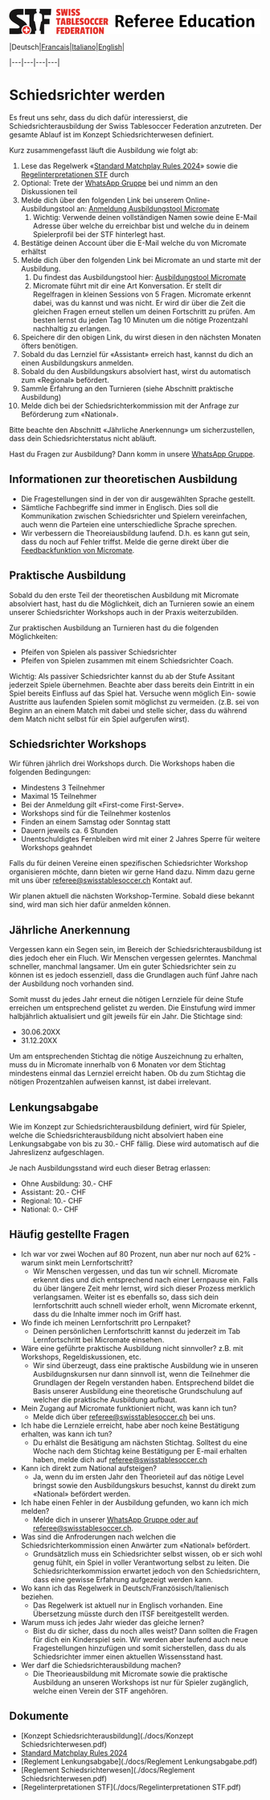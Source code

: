 ![img.png](img/img.png)

|Deutsch|[Francais](./fr.md)|[Italiano](./it.md)|[English](./en.md)|

|---|---|---|---|

# Schiedsrichter werden

Es freut uns sehr, dass du dich dafür interessierst, die Schiedsrichterausbildung der Swiss Tablesoccer Federation anzutreten. Der gesamte Ablauf ist im Konzept Schiedsrichterwesen definiert.

Kurz zusammengefasst läuft die Ausbildung wie folgt ab:

1. Lese das Regelwerk «[Standard Matchplay Rules 2024](./docs/Standard_Matchplay_Rules_2024.pdf)» sowie die [Regelinterpretationen STF](./docs/Regelinterpretationen%20STF.pdf) durch
2. Optional: Trete der [WhatsApp Gruppe](./contact.md) bei und nimm an den Diskussionen teil
3. Melde dich über den folgenden Link bei unserem Online-Ausbildungstool an: [Anmeldung Ausbildungstool Micromate](https://learn.micromate.ai/registration?orgCode=8955-DEF2-BAF2-F4B1)
    1. Wichtig: Verwende deinen vollständigen Namen sowie deine E-Mail Adresse über welche du erreichbar bist und welche du in deinem Spielerprofil bei der STF hinterlegt hast.
3. Bestätige deinen Account über die E-Mail welche du von Micromate erhältst
4. Melde dich über den folgenden Link bei Micromate an und starte mit der Ausbildung.
    1. Du findest das Ausbildungstool hier: [Ausbildungstool Micromate](https://learn.micromate.ai)
    2. Micromate führt mit dir eine Art Konversation. Er stellt dir Regelfragen in kleinen Sessions von 5 Fragen. Micromate erkennt dabei, was du kannst und was nicht. Er wird dir über die Zeit die gleichen Fragen erneut stellen um deinen Fortschritt zu prüfen. Am besten lernst du jeden Tag 10 Minuten um die nötige Prozentzahl nachhaltig zu erlangen.
6. Speichere dir den obigen Link, du wirst diesen in den nächsten Monaten öfters benötigen.
7. Sobald du das Lernziel für «Assistant» erreich hast, kannst du dich an einen Ausbildungskurs anmelden.
8. Sobald du den Ausbildungskurs absolviert hast, wirst du automatisch zum «Regional» befördert.
9. Sammle Erfahrung an den Turnieren (siehe Abschnitt praktische Ausbildung)
10. Melde dich bei der Schiedsrichterkommission mit der Anfrage zur Beförderung zum «National».

Bitte beachte den Abschnitt «Jährliche Anerkennung» um sicherzustellen, dass dein Schiedsrichterstatus nicht abläuft.

Hast du Fragen zur Ausbildung? Dann komm in unsere [WhatsApp Gruppe](./contact.md).

## Informationen zur theoretischen Ausbildung

- Die Fragestellungen sind in der von dir ausgewählten Sprache gestellt.
- Sämtliche Fachbegriffe sind immer in Englisch. Dies soll die Kommunikation zwischen Schiedsrichter und Spielern vereinfachen, auch wenn die Parteien eine unterschiedliche Sprache sprechen.
- Wir verbessern die Theoreiausbildung laufend. D.h. es kann gut sein, dass du noch auf Fehler triffst. Melde die gerne direkt über die [Feedbackfunktion von Micromate](./feedback.md).

## Praktische Ausbildung

Sobald du den erste Teil der theoretischen Ausbildung mit Micromate absolviert hast, hast du die Möglichkeit, dich an Turnieren sowie an einem unserer Schiedsrichter Workshops auch in der Praxis weiterzubilden.

Zur praktischen Ausbildung an Turnieren hast du die folgenden Möglichkeiten:

- Pfeifen von Spielen als passiver Schiedsrichter
- Pfeifen von Spielen zusammen mit einem Schiedsrichter Coach.

Wichtig: Als passiver Schiedsrichter kannst du ab der Stufe Assitant jederzeit Spiele übernehmen. Beachte aber dass bereits dein Eintritt in ein Spiel bereits Einfluss auf das Spiel hat. Versuche wenn möglich Ein- sowie Austritte aus laufenden Spielen somit möglichst zu vermeiden. (z.B. sei von Beginn an an einem Match mit dabei und stelle sicher, dass du während dem Match nicht selbst für ein Spiel aufgerufen wirst).

## Schiedsrichter Workshops

Wir führen jährlich drei Workshops durch. Die Workshops haben die folgenden Bedingungen:

- Mindestens 3 Teilnehmer
- Maximal 15 Teilnehmer
- Bei der Anmeldung gilt «First-come First-Serve».
- Workshops sind für die Teilnehmer kostenlos
- Finden an einem Samstag oder Sonntag statt
- Dauern jeweils ca. 6 Stunden
- Unentschuldigtes Fernbleiben wird mit einer 2 Jahres Sperre für weitere Workshops geahndet

Falls du für deinen Vereine einen spezifischen Schiedsrichter Workshop organisieren möchte, dann bieten wir gerne Hand dazu. Nimm dazu gerne mit uns über [referee@swisstablesoccer.ch](mailto:referee@swisstablesoccer.ch) Kontakt auf.

Wir planen aktuell die nächsten Workshop-Termine. Sobald diese bekannt sind, wird man sich hier dafür anmelden können.

## Jährliche Anerkennung

Vergessen kann ein Segen sein, im Bereich der Schiedsrichterausbildung ist dies jedoch eher ein Fluch. Wir Menschen vergessen gelerntes. Manchmal schneller, manchmal langsamer. Um ein guter Schiedsrichter sein zu können ist es jedoch essenziell, dass die Grundlagen auch fünf Jahre nach der Ausbildung noch vorhanden sind.

Somit musst du jedes Jahr erneut die nötigen Lernziele für deine Stufe erreichen um entsprechend gelistet zu werden. Die Einstufung wird immer halbjährlich aktualisiert und gilt jeweils für ein Jahr. Die Stichtage sind:

- 30.06.20XX
- 31.12.20XX

Um am entsprechenden Stichtag die nötige Auszeichnung zu erhalten, muss du in Micromate innerhalb von 6 Monaten vor dem Stichtag mindestens einmal das Lernziel erreicht haben. Ob du zum Stichtag die nötigen Prozentzahlen aufweisen kannst, ist dabei irrelevant.

## Lenkungsabgabe

Wie im Konzept zur Schiedsrichterausbildung definiert, wird für Spieler, welche die Schiedsrichterausbildung nicht absolviert haben eine Lenkungsabgabe von bis zu 30.- CHF fällig. Diese wird automatisch auf die Jahreslizenz aufgeschlagen.

Je nach Ausbildungsstand wird euch dieser Betrag erlassen:

- Ohne Ausbildung: 30.- CHF
- Assistant: 20.- CHF
- Regional: 10.- CHF
- National: 0.- CHF

## Häufig gestellte Fragen

- Ich war vor zwei Wochen auf 80 Prozent, nun aber nur noch auf 62% - warum sinkt mein Lernfortschritt?
    - Wir Menschen vergessen, und das tun wir schnell. Micromate erkennt dies und dich entsprechend nach einer Lernpause ein. Falls du über längere Zeit mehr lernst, wird sich dieser Prozess merklich verlangsamen. Weiter ist es ebenfalls so, dass sich dein lernfortschritt auch schnell wieder erholt, wenn Micromate erkennt, dass du die Inhalte immer noch im Griff hast.
- Wo finde ich meinen Lernfortschritt pro Lernpaket?
    - Deinen persönlichen Lernfortschritt kannst du jederzeit im Tab Lernfortschritt bei Micromate einsehen.
- Wäre eine geführte praktische Ausbildung nicht sinnvoller? z.B. mit Workshops, Regeldiskussionen, etc.
    - Wir sind überzeugt, dass eine praktische Ausbildung wie in unseren Ausbildugnskursen nur dann sinnvoll ist, wenn die Teilnehmer die Grundlagen der Regeln verstanden haben. Entsprechend bildet die Basis unserer Ausbildung eine theoretische Grundschulung auf welcher die praktische Ausbildung aufbaut.
- Mein Zugang auf Micromate funktioniert nicht, was kann ich tun?
    - Melde dich über <referee@swisstablesoccer.ch> bei uns.
- Ich habe die Lernziele erreicht, habe aber noch keine Bestätigung erhalten, was kann ich tun?
    - Du erhälst die Besätigung am nächsten Stichtag. Solltest du eine Woche nach dem Stichtag keine Bestätigung per E-mail erhalten haben, melde dich auf <referee@swisstablesoccer.ch>
- Kann ich direkt zum National aufsteigen?
    - Ja, wenn du im ersten Jahr den Theorieteil auf das nötige Level bringst sowie den Ausbildungskurs besuchst, kannst du direkt zum «National» befördert werden.
- Ich habe einen Fehler in der Ausbildung gefunden, wo kann ich mich melden?
    - Melde dich in unserer [WhatsApp Gruppe oder auf referee@swisstablesoccer.ch](./contact.md).
- Was sind die Anfroderungen nach welchen die Schiedsrichterkommission einen Anwärter zum «National» befördert.
    - Grundsätzlich muss ein Schiedsrichter selbst wissen, ob er sich wohl genug fühlt, ein Spiel in voller Verantwortung selbst zu leiten. Die Schiedsrichterkommission erwartet jedoch von den Schiedsrichtern, dass eine gewisse Erfahrung aufgezeigt werden kann.
- Wo kann ich das Regelwerk in Deutsch/Französisch/Italienisch beziehen.
    - Das Regelwerk ist aktuell nur in Englisch vorhanden. Eine Übersetzung müsste durch den ITSF bereitgestellt werden.
- Warum muss ich jedes Jahr wieder das gleiche lernen?
    - Bist du dir sicher, dass du noch alles weist? Dann sollten die Fragen für dich ein Kinderspiel sein. Wir werden aber laufend auch neue Fragestellungen hinzufügen und somit sicherstellen, dass du als Schiedsrichter immer einen aktuellen Wissensstand hast.
- Wer darf die Schiedsrichterausbildung machen?
    - Die Theorieausbildung mit Micromate sowie die praktische Ausbildung an unseren Workshops ist nur für Spieler zugänglich, welche einen Verein der STF angehören.

## Dokumente

- [Konzept Schiedsrichterausbildung](./docs/Konzept Schiedsrichterwesen.pdf)
- [Standard Matchplay Rules 2024](./docs/Standard_Matchplay_Rules_2024.pdf)
- [Reglement Lenkungsabgabe](./docs/Reglement Lenkungsabgabe.pdf)
- [Reglement Schiedsrichterwesen](./docs/Reglement Schiedsrichterwesen.pdf)
- [Regelinterpretationen STF](./docs/Regelinterpretationen STF.pdf)
